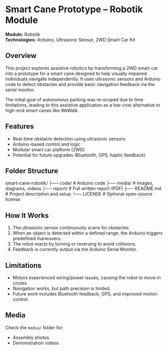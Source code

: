 # Smart Cane Prototype – Robotik Module

**Module:** Robotik  
**Technologies:** Arduino, Ultrasonic Sensor, 2WD Smart Car Kit

## Overview

This project explores assistive robotics by transforming a 2WD smart car into a prototype for a smart cane designed to help visually impaired individuals navigate independently. It uses ultrasonic sensors and Arduino code to detect obstacles and provide basic navigation feedback via the serial monitor.

The initial goal of autonomous parking was re-scoped due to time limitations, leading to this assistive application as a low-cost alternative to high-end smart canes like WeWalk.

## Features

- Real-time obstacle detection using ultrasonic sensors
- Arduino-based control and logic
- Modular smart car platform (2WD)
- Potential for future upgrades (Bluetooth, GPS, haptic feedback)

## Folder Structure
smart-cane-robotik/
├── code/ # Arduino code
├── media/ # Images, diagrams, videos
├── report/ # Full written report (PDF)
├── README.md # Project description and setup
└── LICENSE # Optional open-source license


## How It Works

1. The ultrasonic sensor continuously scans for obstacles.
2. When an object is detected within a defined range, the Arduino triggers predefined maneuvers.
3. The robot reacts by turning or reversing to avoid collisions.
4. Feedback is currently output via the Arduino Serial Monitor.

## Limitations

- Motors experienced wiring/power issues, causing the robot to move in circles.
- Navigation works, but path precision is limited.
- Future work includes Bluetooth feedback, GPS, and improved motion control.

## Media

Check the `media/` folder for:
- Assembly photos
- Demonstration videos


